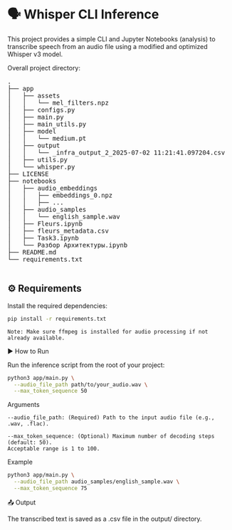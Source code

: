 # 🗣️ Whisper CLI Inference

This project provides a simple CLI and Jupyter Notebooks (analysis) to transcribe speech from an audio file using a modified and optimized Whisper v3 model.

Overall project directory:
<pre>
.
├── app
│   ├── assets
│   │   └── mel_filters.npz
│   ├── configs.py
│   ├── main.py
│   ├── main_utils.py
│   ├── model
│   │   └── medium.pt
│   ├── output
│   │   └── _infra_output_2_2025-07-02 11:21:41.097204.csv
│   ├── utils.py
│   └── whisper.py
├── LICENSE
├── notebooks
│   ├── audio_embeddings
│   │   ├── embeddings_0.npz
│   │   ├── ...
│   ├── audio_samples
│   │   └── english_sample.wav
│   ├── Fleurs.ipynb
│   ├── fleurs_metadata.csv
│   ├── Task3.ipynb
│   └── Разбор Архитектуры.ipynb
├── README.md
└── requirements.txt

</pre>


## ⚙️ Requirements

Install the required dependencies:

```bash
pip install -r requirements.txt
```
    Note: Make sure ffmpeg is installed for audio processing if not already available.


▶️ How to Run

Run the inference script from the root of your project:
```bash
python3 app/main.py \
  --audio_file_path path/to/your_audio.wav \
  --max_token_sequence 50
```
Arguments

    --audio_file_path: (Required) Path to the input audio file (e.g., .wav, .flac).

    --max_token_sequence: (Optional) Maximum number of decoding steps (default: 50).
    Acceptable range is 1 to 100.

Example
```bash
python3 app/main.py \
  --audio_file_path audio_samples/english_sample.wav \
  --max_token_sequence 75
```
📤 Output

The transcribed text is saved as a .csv file in the output/ directory.
